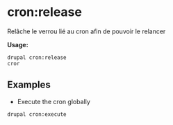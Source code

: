 # cron:release
Relâche le verrou lié au cron afin de pouvoir le relancer

**Usage:**
```
drupal cron:release
cror
```

## Examples
* Execute the cron globally
```
drupal cron:execute
```
